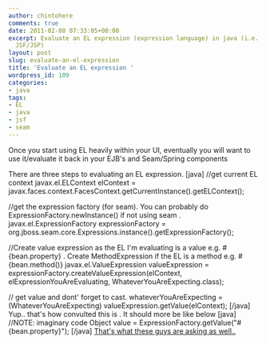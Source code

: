 ```yaml
---
author: chintohere
comments: true
date: 2011-02-08 07:33:05+00:00
excerpt: Evaluate an EL expression (expression language) in java (i.e. not UI layer
  JSF/JSP)
layout: post
slug: evaluate-an-el-expression
title: 'Evaluate an EL expression '
wordpress_id: 109
categories:
- java
tags:
- EL
- java
- jsf
- seam
---
```


Once you start using EL heavily within your UI, eventually you will want to use it/evaluate it back in your EJB's and Seam/Spring components

There are three steps to evaluating an EL expression.
[java]
//get current EL context
javax.el.ELContext elContext = javax.faces.context.FacesContext.getCurrentInstance().getELContext();

//get the expression factory (for seam). You can probably do ExpressionFactory.newInstance() if not using seam .
javax.el.ExpressionFactory expressionFactory = org.jboss.seam.core.Expressions.instance().getExpressionFactory();

//Create value expression as the EL I'm evaluating is a value e.g. #{bean.property} . Create MethodExpression if the EL is a method e.g. #{bean.method()}
javax.el.ValueExpression valueExpression = expressionFactory.createValueExpression(elContext, elExpressionYouAreEvaluating, WhateverYouAreExpecting.class);

// get value and dont' forget to cast.
whateverYouAreExpecting = (WhateverYouAreExpecting) valueExpression.getValue(elContext);
[/java]
Yup.. that's how convulted this is . It should more be like below
[java]
//NOTE: imaginary code
Object value = ExpressionFactory.getValue("#{bean.property}");
[/java]
[That's what these guys are asking as well..](http://www.sfwk.org/Documentation/ELWishList)
